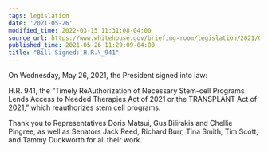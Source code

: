 ```yaml
---
tags: legislation
date: '2021-05-26'
modified_time: 2022-03-15 11:31:08-04:00
source_url: https://www.whitehouse.gov/briefing-room/legislation/2021/05/26/bill-signed-h-r-941/
published_time: 2021-05-26 11:29:09-04:00
title: "Bill Signed: H.R.\_941"
---
```

 
On Wednesday, May 26, 2021, the President signed into law:

H.R. 941, the “Timely ReAuthorization of Necessary Stem-cell Programs
Lends Access to Needed Therapies Act of 2021 or the TRANSPLANT Act of
2021,” which reauthorizes stem cell programs.

Thank you to Representatives Doris Matsui, Gus Bilirakis and Chellie
Pingree, as well as Senators Jack Reed, Richard Burr, Tina Smith, Tim
Scott, and Tammy Duckworth for all their work.
